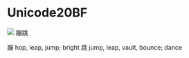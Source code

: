 # Unicode20BF
![](https://github.com/ymmah/BAD/blob/master/AI/ArtBoard%20Image%20(419).jpg)
蹦跳

蹦 hop, leap, jump; bright
跳 jump, leap, vault, bounce; dance

